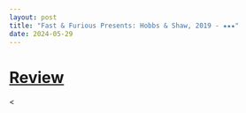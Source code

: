 ```yaml
---
layout: post
title: "Fast & Furious Presents: Hobbs & Shaw, 2019 - ★★★"
date: 2024-05-29
---
```


# [Review](https://letterboxd.com/pavlesap/film/fast-furious-presents-hobbs-shaw/)

<
